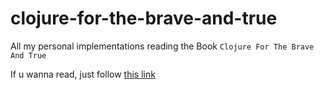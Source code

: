 # clojure-for-the-brave-and-true

All my personal implementations reading the Book `Clojure For The Brave And True`

If u wanna read, just follow [this link](https://www.braveclojure.com/)
